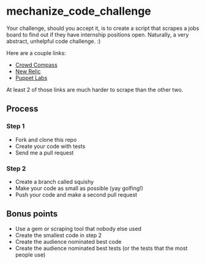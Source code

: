 mechanize_code_challenge
========================

Your challenge, should you accept it, is to create a script that scrapes a jobs board to find out if they have internship positions open. Naturally, a very abstract, unhelpful code challenge. :)

Here are a couple links:

* [Crowd Compass](http://www.crowdcompass.com/careers/)
* [New Relic](http://newrelic.com/about/jobs)
* [Puppet Labs](https://puppetlabs.com/company/careers/)

At least 2 of those links are much harder to scrape than the other two. 

## Process

### Step 1

* Fork and clone this repo
* Create your code with tests
* Send me a pull request

### Step 2

* Create a branch called squishy
* Make your code as small as possible (yay golfing!)
* Push your code and make a second pull request

## Bonus points

* Use a gem or scraping tool that nobody else used
* Create the smallest code in step 2
* Create the audience nominated best code
* Create the audience nominated best tests (or the tests that the most people use)
